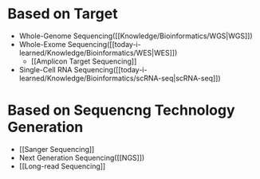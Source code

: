 # Based on Target
- Whole-Genome Sequencing([[Knowledge/Bioinformatics/WGS|WGS]])
- Whole-Exome Sequencing([[today-i-learned/Knowledge/Bioinformatics/WES|WES]])
	- [[Amplicon Target Sequencing]]
- Single-Cell RNA Sequencing([[today-i-learned/Knowledge/Bioinformatics/scRNA-seq|scRNA-seq]])
# Based on Sequencng Technology Generation
- [[Sanger Sequencing]]
- Next Generation Sequencing([[NGS]])
- [[Long-read Sequencing]]